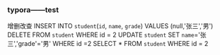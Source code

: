 ### typora——test
增删改查
INSERT INTO `student`(`id`, `name`, `grade`) VALUES (null,'张三','男')
DELETE FROM `student` WHERE id = 2
UPDATE `student` SET `name`='张三','grade'='男' WHERE id =2
SELECT * FROM `student` WHERE id = 2